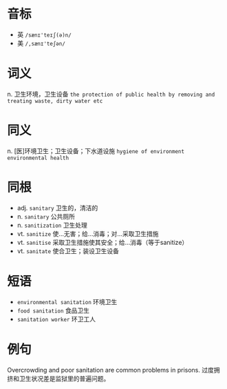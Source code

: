 # 音标

- 英 `/sænɪ'teɪʃ(ə)n/`
- 美 `/,sænɪ'teʃən/`

# 词义

n. 卫生环境，卫生设备
`the protection of public health by removing and treating waste, dirty water etc`

# 同义

n. [医]环境卫生；卫生设备；下水道设施
`hygiene of environment` `environmental health`

# 同根

- adj. `sanitary` 卫生的，清洁的
- n. `sanitary` 公共厕所
- n. `sanitization` 卫生处理
- vt. `sanitize` 使…无害；给…消毒；对…采取卫生措施
- vt. `sanitise` 采取卫生措施使其安全；给…消毒（等于sanitize）
- vt. `sanitate` 使合卫生；装设卫生设备

# 短语

- `environmental sanitation` 环境卫生
- `food sanitation` 食品卫生
- `sanitation worker` 环卫工人

# 例句

Overcrowding and poor sanitation are common problems in prisons.
过度拥挤和卫生状况差是监狱里的普遍问题。


